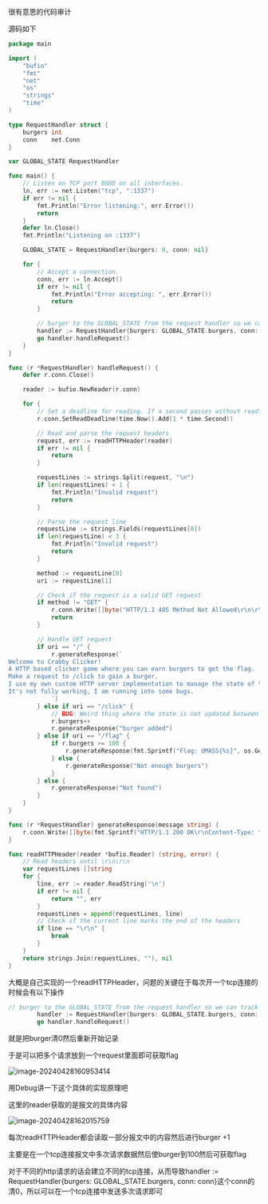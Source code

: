 很有意思的代码审计

源码如下

```go
package main

import (
	"bufio"
	"fmt"
	"net"
	"os"
	"strings"
	"time"
)

type RequestHandler struct {
	burgers int
	conn    net.Conn
}

var GLOBAL_STATE RequestHandler

func main() {
	// Listen on TCP port 8080 on all interfaces.
	ln, err := net.Listen("tcp", ":1337")
	if err != nil {
		fmt.Println("Error listening:", err.Error())
		return
	}
	defer ln.Close()
	fmt.Println("Listening on :1337")

	GLOBAL_STATE = RequestHandler{burgers: 0, conn: nil}

	for {
		// Accept a connection.
		conn, err := ln.Accept()
		if err != nil {
			fmt.Println("Error accepting: ", err.Error())
			return
		}

		// burger to the GLOBAL_STATE from the request handler so we can track between requests
		handler := RequestHandler{burgers: GLOBAL_STATE.burgers, conn: conn}
		go handler.handleRequest()
	}
}

func (r *RequestHandler) handleRequest() {
	defer r.conn.Close()

	reader := bufio.NewReader(r.conn)

	for {
		// Set a deadline for reading. If a second passes without reading any data, a timeout will occur.
		r.conn.SetReadDeadline(time.Now().Add(1 * time.Second))

		// Read and parse the request headers
		request, err := readHTTPHeader(reader)
		if err != nil {
			return
		}

		requestLines := strings.Split(request, "\n")
		if len(requestLines) < 1 {
			fmt.Println("Invalid request")
			return
		}

		// Parse the request line
		requestLine := strings.Fields(requestLines[0])
		if len(requestLine) < 3 {
			fmt.Println("Invalid request")
			return
		}

		method := requestLine[0]
		uri := requestLine[1]

		// Check if the request is a valid GET request
		if method != "GET" {
			r.conn.Write([]byte("HTTP/1.1 405 Method Not Allowed\r\n\r\n"))
			return
		}

		// Handle GET request
		if uri == "/" {
			r.generateResponse(`
Welcome to Crabby Clicker!
A HTTP based clicker game where you can earn burgers to get the flag. 
Make a request to /click to gain a burger.
I use my own custom HTTP server implementation to manage the state of the game.
It's not fully working, I am running into some bugs.
			`)
		} else if uri == "/click" {
			// BUG: Weird thing where the state is not updated between requests??
			r.burgers++
			r.generateResponse("burger added")
		} else if uri == "/flag" {
			if r.burgers >= 100 {
				r.generateResponse(fmt.Sprintf("Flag: UMASS{%s}", os.Getenv("FLAG")))
			} else {
				r.generateResponse("Not enough burgers")
			}
		} else {
			r.generateResponse("Not found")
		}
	}
}

func (r *RequestHandler) generateResponse(message string) {
	r.conn.Write([]byte(fmt.Sprintf("HTTP/1.1 200 OK\r\nContent-Type: text/plain\r\n\r\n%s\nburgers: %d\n", message, r.burgers)))
}

func readHTTPHeader(reader *bufio.Reader) (string, error) {
	// Read headers until \r\n\r\n
	var requestLines []string
	for {
		line, err := reader.ReadString('\n')
		if err != nil {
			return "", err
		}
		requestLines = append(requestLines, line)
		// Check if the current line marks the end of the headers
		if line == "\r\n" {
			break
		}
	}
	return strings.Join(requestLines, ""), nil
}

```

大概是自己实现的一个readHTTPHeader，问题的关键在于每次开一个tcp连接的时候会有以下操作

```go
// burger to the GLOBAL_STATE from the request handler so we can track between requests
		handler := RequestHandler{burgers: GLOBAL_STATE.burgers, conn: conn}
		go handler.handleRequest()
```

就是把burger清0然后重新开始记录

于是可以把多个请求放到一个request里面即可获取flag

![image-20240428160953414](C:/Users/86186/Desktop/write-up/ctfs/UMASSCTF/assets/image-20240428160953414.png)

用Debug讲一下这个具体的实现原理吧

这里的reader获取的是报文的具体内容

![image-20240428162015759](C:/Users/86186/Desktop/write-up/ctfs/UMASSCTF/assets/image-20240428162015759.png)

每次readHTTPHeader都会读取一部分报文中的内容然后进行burger +1

主要是在一个tcp连接报文中多次请求数据然后使burger到100然后可获取flag

对于不同的http请求的话会建立不同的tcp连接，从而导致handler := RequestHandler{burgers: GLOBAL_STATE.burgers, conn: conn}这个conn的清0，所以可以在一个tcp连接中发送多次请求即可